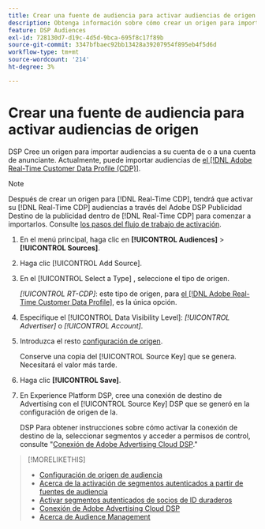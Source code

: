 ```yaml
---
title: Crear una fuente de audiencia para activar audiencias de origen
description: Obtenga información sobre cómo crear un origen para importar audiencias a su cuenta de o a una cuenta de anunciante.
feature: DSP Audiences
exl-id: 728130d7-d19c-4d5d-9bca-695f8c17f89b
source-git-commit: 3347bfbaec92bb13428a39207954f895eb4f5d6d
workflow-type: tm+mt
source-wordcount: '214'
ht-degree: 3%

---
```


# Crear una fuente de audiencia para activar audiencias de origen

<!-- Will this remain for admin users/Adobe Account Team users only? -->

DSP Cree un origen para importar audiencias a su cuenta de o a una cuenta de anunciante. Actualmente, puede importar audiencias de [el [!DNL Adobe Real-Time Customer Data Profile (CDP)]](https://experienceleague.adobe.com/docs/experience-platform/rtcdp/overview.html?lang=es).

>[!NOTE]
>
>Después de crear un origen para [!DNL Real-Time CDP], tendrá que activar su [!DNL Real-Time CDP] audiencias a través del Adobe DSP Publicidad Destino de la publicidad dentro de [!DNL Real-Time CDP] para comenzar a importarlos. Consulte [los pasos del flujo de trabajo de activación](source-about.md#workflow-sources).

1. En el menú principal, haga clic en **[!UICONTROL Audiences]** > **[!UICONTROL Sources]**.

1. Haga clic [!UICONTROL Add Source].

1. En el [!UICONTROL Select a Type] , seleccione el tipo de origen.

   *[!UICONTROL RT-CDP]*: este tipo de origen, para [el [!DNL Adobe Real-Time Customer Data Profile]](source-about.md), es la única opción.

1. Especifique el [!UICONTROL Data Visibility Level]: *[!UICONTROL Advertiser]* o *[!UICONTROL Account]*.

1. Introduzca el resto [configuración de origen](source-settings.md).

   Conserve una copia del [!UICONTROL Source Key] que se genera. Necesitará el valor más tarde.

1. Haga clic **[!UICONTROL Save]**.

1. En Experience Platform DSP, cree una conexión de destino de Advertising con el [!UICONTROL Source Key] DSP que se generó en la configuración de origen de la.

   DSP Para obtener instrucciones sobre cómo activar la conexión de destino de la, seleccionar segmentos y acceder a permisos de control, consulte &quot;[Conexión de Adobe Advertising Cloud DSP](https://experienceleague.adobe.com/docs/experience-platform/destinations/catalog/advertising/adobe-advertising-cloud-connection.html).&quot;

>[!MORELIKETHIS]
>
>* [Configuración de origen de audiencia](source-settings.md)
>* [Acerca de la activación de segmentos autenticados a partir de fuentes de audiencia](source-about.md)
>* [Activar segmentos autenticados de socios de ID duraderos](source-durable-id.md)<!-- title?-->
>* [Conexión de Adobe Advertising Cloud DSP](https://experienceleague.adobe.com/docs/experience-platform/destinations/catalog/advertising/adobe-advertising-cloud-connection.html)
>* [Acerca de Audience Management](/help/dsp/audiences/audience-about.md)

